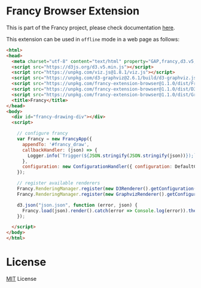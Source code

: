 # Francy Browser Extension

This is part of the Francy project, please check documentation [here](https://github.com/gap-packages/francy).

This extension can be used in `offline` mode in a web page as follows:

```html
<html>
<head>
  <meta charset="utf-8" content="text/html" property="GAP,francy,d3.v5,graphviz">
  <script src="https://d3js.org/d3.v5.min.js"></script>
  <script src="https://unpkg.com/viz.js@1.8.1/viz.js"></script>
  <script src="https://unpkg.com/d3-graphviz@2.6.1/build/d3-graphviz.js"></script>
  <script src="https://unpkg.com/francy-extension-browser@1.1.0/dist/FrancyJS.bundle.js"></script>
  <script src="https://unpkg.com/francy-extension-browser@1.1.0/dist/D3Renderer.bundle.js"></script>
  <script src="https://unpkg.com/francy-extension-browser@1.1.0/dist/GraphvizRenderer.bundle.js"></script>
  <title>Francy</title>
</head>
<body>
  <div id="francy-drawing-div"></div>
  <script>

    // configure francy
    var Francy = new FrancyApp({ 
      appendTo: '#francy_draw', 
      callbackHandler: (json) => {
        Logger.info(`Trigger(${JSON.stringify(JSON.stringify(json))});`);
      }, 
      configuration: new ConfigurationHandler({ configuration: DefaultConfiguration }) 
    });

    // register available renderers
    Francy.RenderingManager.register(new D3Renderer().getConfiguration());
    Francy.RenderingManager.register(new GraphvizRenderer().getConfiguration());

    d3.json("json.json", function (error, json) {
      Francy.load(json).render().catch(error => Console.log(error)).then(element => console.log('do whatever with the element:', element));
    });

  </script>
</body>
</html>
```

# License

[MIT](LICENSE) License
